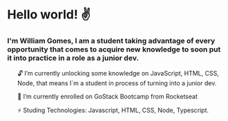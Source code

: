 <h1>Hello world! ✌️</h1>

<h3>I'm William Gomes, I am a student taking advantage of every opportunity that comes to acquire new knowledge to soon put it into practice in a role as a junior dev.</h3>

<ul>🔓 I’m currently unlocking some knowledge on JavaScript, HTML, CSS, Node, that means I´m a student in process of turning into a junior dev.</ul>
<ul>🚀 I’m currently enrolled on GoStack Bootcamp from Rocketseat</ul>
<ul>⚡ Studing Technologies: Javascript, HTML, CSS, Node, Typescript.</ul>


